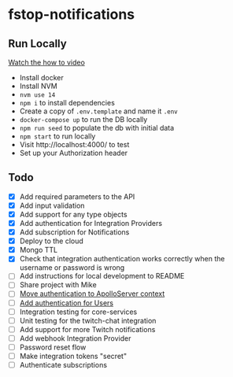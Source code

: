# fstop-notifications

## Run Locally
[Watch the how to video](https://www.loom.com/share/ec565598d3f14855b8169d8fa5b11846)

- Install docker
- Install NVM
- `nvm use 14`
- `npm i` to install dependencies
- Create a copy of `.env.template` and name it `.env`
- `docker-compose up` to run the DB locally
- `npm run seed` to populate the db with initial data
- `npm start` to run locally
- Visit http://localhost:4000/ to test
- Set up your Authorization header
 
## Todo
- [x] Add required parameters to the API
- [x] Add input validation
- [x] Add support for any type objects
- [x] Add authentication for Integration Providers
- [x] Add subscription for Notifications
- [x] Deploy to the cloud
- [x] Mongo TTL
- [x] Check that integration authentication works correctly when the username or password is wrong
- [ ] Add instructions for local development to README
- [ ] Share project with Mike
- [ ] [Move authentication to ApolloServer context](https://www.apollographql.com/docs/apollo-server/data/resolvers/#the-context-argument)
- [ ] [Add authentication for Users](https://www.apollographql.com/blog/backend/auth/email-password-authentication-with-accounts-js/)
- [ ] Integration testing for core-services
- [ ] Unit testing for the twitch-chat integration
- [ ] Add support for more Twitch notifications
- [ ] Add webhook Integration Provider
- [ ] Password reset flow
- [ ] Make integration tokens "secret"
- [ ] Authenticate subscriptions
